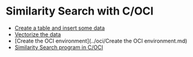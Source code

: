 # Similarity Search with C/OCI

- [Create a table and insert some data](../data/my_data.md)
- [Vectorize the data](../data/Vectorize%20Data.md)
- [Create the OCI environment](../oci/Create the OCI environment.md)
- [Similarity Search program in C/OCI]()
